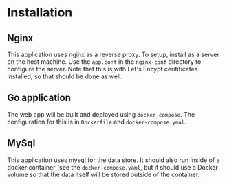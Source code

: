 # Installation

## Nginx

This application uses nginx as a reverse proxy.  To setup, install as a server on the host machine.  Use the `app.conf` in the `nginx-conf` directory to configure the server.  Note that this is with Let's Encypt ceritificates installed, so that should be done as well.

## Go application
The web app will be built and deployed using `docker compose`.  The configuration for this is in `Dockerfile` and `docker-compose.ymal`.

## MySql
This application uses mysql for the data store.  It should also run inside of a docker container (see the `docker-compose.yaml`, but it should use a Docker volume so that the data itself will be stored outside of the container. 
